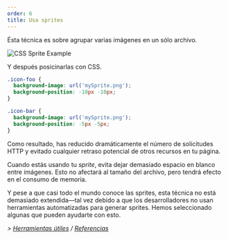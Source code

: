 ```yaml
---
order: 6
title: Usa sprites
---
```


Ésta técnica es sobre agrupar varias imágenes en un sólo archivo.

<img id="img-sprite" src="http://browserdiet.com/en/assets/img/sprite-example.jpg" alt="CSS Sprite Example">

Y después posicinarlas con CSS.

```css
.icon-foo {
  background-image: url('mySprite.png');
  background-position: -10px -10px;
}

.icon-bar {
  background-image: url('mySprite.png');
  background-position: -5px -5px;
}
```

Como resultado, has reducido dramáticamente el número de solicitudes HTTP y evitado cualquier retraso potencial de otros recursos en tu página.

Cuando estás usando tu *sprite*, evita dejar demasiado espacio en blanco entre imágenes. Esto no afectará al tamaño del archivo, pero tendrá efecto en el consumo de memoria.

Y pese a que casi todo el mundo conoce las sprites, esta técnica no está demasiado extendida&mdash;tal vez debido a que los desarrolladores no usan herramientas automatizadas para generar sprites. Hemos seleccionado algunas que pueden ayudarte con esto.

*> [Herramientas útiles](https://github.com/zenorocha/browser-diet/wiki/Tools#wiki-use-css-sprites) / [Referencias](https://github.com/zenorocha/browser-diet/wiki/References#use-css-sprites)*
